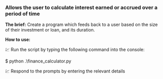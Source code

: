 ### Allows the user to calculate interest earned or accrued over a period of time

**The brief:** Create a program which feeds back to a user based on the size of their investment or loan, and its duration.

**How to use:**

💹 Run the script by typing the following command into the console:

$ python .\finance_calculator.py

💹 Respond to the prompts by entering the relevant details

